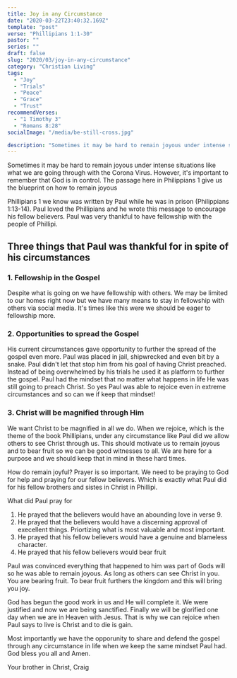 ```yaml
---
title: Joy in any Circumstance
date: "2020-03-22T23:40:32.169Z"
template: "post"
verse: "Phillipians 1:1-30"
pastor: ""
series: ""
draft: false
slug: "2020/03/joy-in-any-circumstance"
category: "Christian Living"
tags:
  - "Joy"
  - "Trials"
  - "Peace"
  - "Grace"
  - "Trust"
recommendVerses: 
  - "1 Timothy 3"
  - "Romans 8:28"
socialImage: "/media/be-still-cross.jpg"

description: "Sometimes it may be hard to remain joyous under intense situations like what we are going through with the Corona Virus. However, it's important to remember that God is in control. This passage give us the blueprint on how to remain joyous"
---
```


Sometimes it may be hard to remain joyous under intense situations like what we are going through with the Corona Virus. However, it's important to remember that God is in control. The passage here in Philippians 1 give us the blueprint on how to remain joyous

Phillipians 1 we know was written by Paul while he was in prison (Philippians 1:13-14). Paul loved the Phillipians and he wrote this message to encourage his fellow believers. Paul was very thankful to have fellowship with the people of Phillipi. 

## Three things that Paul was thankful for in spite of his circumstances
  
  ### 1. Fellowship in the Gospel
   Despite what is going on we have fellowship with others. We may be limited to our homes right now but we have many means to stay in fellowship with others via social media. It's times like this were we should be eager to fellowship more. 

  ### 2. Opportunities to spread the Gospel 
  His current circumstances gave opportunity to further the spread of the gospel even more. Paul was placed in jail, shipwrecked and even bit by a snake. Paul didn't let that stop him from his goal of having Christ preached. Instead of being overwhelmed by his trials he used it as platform to further the gospel. Paul had the mindset that no matter what happens in life He was still going to preach Christ. So yes Paul was able to rejoice even in extreme circumstances and so can we if keep that mindset!

  ### 3. Christ will be magnified through Him
  We want Christ to be magnified in all we do. When we rejoice, which is the theme of the book Phillipians, under any circumstance like Paul did we allow others to see Christ through us. This should motivate us to remain joyous and to bear fruit so we can be good witnesses to all. We are here for a purpose and we should keep that in mind in these hard times. 


How do remain joyful? Prayer is so important. We need to be praying to God for help and praying for our fellow believers. Which is exactly what Paul did for his fellow brothers and sistes in Christ in Phillipi.

What did Paul pray for
1) He prayed that the believers would have an abounding love in verse 9. 
2) He prayed that the believers would have a discerning approval of execellent things. Priortizing what is most valuable and most important. 
3) He prayed that his fellow believers would have a genuine and blameless character. 
4) He prayed that his fellow believers would bear fruit
 
Paul was convinced everything that happened to him was part of Gods will so he was able to remain joyous. As long as others can see Christ in you. You are bearing fruit. To bear fruit furthers the kingdom and this will bring you joy. 

God has begun the good work in us and He will complete it. We were justified and now we are being sanctified. Finally we will be glorified one day when we are in Heaven with Jesus. That is why we can rejoice when Paul says to live is Christ and to die is gain. 

Most importantly we have the opporunity to share and defend the gospel through any circumstance in life when we keep the same mindset Paul had. God bless you all and Amen.

Your brother in Christ,
Craig